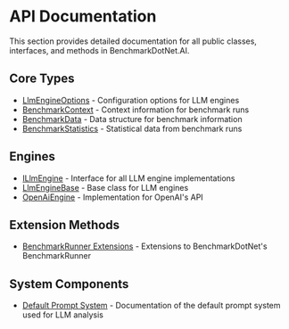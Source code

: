 # API Documentation

This section provides detailed documentation for all public classes, interfaces, and methods in BenchmarkDotNet.AI.

## Core Types

- [LlmEngineOptions](llm-engine-options.md) - Configuration options for LLM engines
- [BenchmarkContext](benchmark-context.md) - Context information for benchmark runs
- [BenchmarkData](benchmark-data.md) - Data structure for benchmark information
- [BenchmarkStatistics](benchmark-statistics.md) - Statistical data from benchmark runs

## Engines

- [ILlmEngine](illm-engine.md) - Interface for all LLM engine implementations
- [LlmEngineBase](llm-engine-base.md) - Base class for LLM engines
- [OpenAiEngine](openai-engine.md) - Implementation for OpenAI's API

## Extension Methods

- [BenchmarkRunner Extensions](benchmark-runner-extensions.md) - Extensions to BenchmarkDotNet's BenchmarkRunner

## System Components

- [Default Prompt System](default-prompt.md) - Documentation of the default prompt system used for LLM analysis 